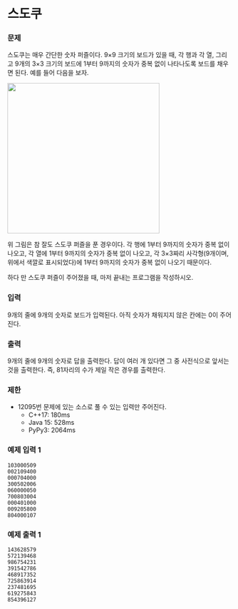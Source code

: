# 스도쿠
 

### 문제

스도쿠는 매우 간단한 숫자 퍼즐이다. 9×9 크기의 보드가 있을 때, 각 행과 각 열, 그리고 9개의 3×3 크기의 보드에 1부터 9까지의 숫자가 중복 없이 나타나도록 보드를 채우면 된다. 예를 들어 다음을 보자.

<img height="337" src="https://www.acmicpc.net/JudgeOnline/upload/201008/sdk.png" width="341" />

위 그림은 참 잘도 스도쿠 퍼즐을 푼 경우이다. 각 행에 1부터 9까지의 숫자가 중복 없이 나오고, 각 열에 1부터 9까지의 숫자가 중복 없이 나오고, 각 3×3짜리 사각형(9개이며, 위에서 색깔로 표시되었다)에 1부터 9까지의 숫자가 중복 없이 나오기 때문이다.

하다 만 스도쿠 퍼즐이 주어졌을 때, 마저 끝내는 프로그램을 작성하시오.

### 입력

9개의 줄에 9개의 숫자로 보드가 입력된다. 아직 숫자가 채워지지 않은 칸에는 0이 주어진다.

### 출력

9개의 줄에 9개의 숫자로 답을 출력한다. 답이 여러 개 있다면 그 중 사전식으로 앞서는 것을 출력한다. 즉, 81자리의 수가 제일 작은 경우를 출력한다.


### 제한
- 12095번 문제에 있는 소스로 풀 수 있는 입력만 주어진다.
	- C++17: 180ms
	- Java 15: 528ms
	- PyPy3: 2064ms
	
### 예제 입력 1 

~~~
103000509
002109400
000704000
300502006
060000050
700803004
000401000
009205800
804000107
~~~

### 예제 출력 1 

~~~
143628579
572139468
986754231
391542786
468917352
725863914
237481695
619275843
854396127
~~~